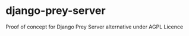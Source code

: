 django-prey-server
==================

Proof of concept for Django Prey Server alternative under AGPL Licence